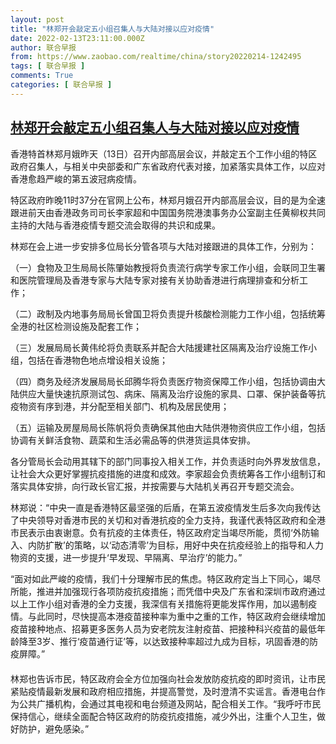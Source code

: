 ```yaml
---
layout: post
title: "林郑开会敲定五小组召集人与大陆对接以应对疫情"
date: 2022-02-13T23:11:00.000Z
author: 联合早报
from: https://www.zaobao.com/realtime/china/story20220214-1242495
tags: [ 联合早报 ]
comments: True
categories: [ 联合早报 ]
---
```

<!--1644793860000-->
[林郑开会敲定五小组召集人与大陆对接以应对疫情](https://www.zaobao.com/realtime/china/story20220214-1242495)
------

<div>
<p>香港特首林郑月娥昨天（13日）召开内部高层会议，并敲定五个工作小组的特区政府召集人，与相关中央部委和广东省政府代表对接，加紧落实具体工作，以应对香港愈趋严峻的第五波冠病疫情。</p><p>特区政府昨晚11时37分在官网上公布，林郑月娥召开内部高层会议，目的是为全速跟进前天由香港政务司司长李家超和中国国务院港澳事务办公室副主任黄柳权共同主持的大陆与香港疫情专题交流会取得的共识和成果。</p><p>林郑在会上进一步安排多位局长分管各项与大陆对接跟进的具体工作，分别为：</p><section id="imu"><div id="dfp-ad-imu1">        </div></section><p>（一）食物及卫生局局长陈肇始教授将负责流行病学专家工作小组，会联同卫生署和医院管理局及香港专家与大陆专家对接有关协助香港进行病理排查和分析工作；&nbsp;</p><p>（二）政制及内地事务局局长曾国卫将负责提升核酸检测能力工作小组，包括统筹全港的社区检测设施及配套工作；&nbsp;</p><p>（三）发展局局长黄伟纶将负责联系并配合大陆援建社区隔离及治疗设施工作小组，包括在香港物色地点增设相关设施；&nbsp;</p><div id="innity-in-post"></div><div id="dfp-ad-midarticlespecial">        </div><p>（四）商务及经济发展局局长邱腾华将负责医疗物资保障工作小组，包括协调由大陆供应大量快速抗原测试包、病床、隔离及治疗设施的家具、口罩、保护装备等抗疫物资有序到港，并分配至相关部门、机构及居民使用；</p><p>（五）运输及房屋局局长陈帆将负责确保其他由大陆供港物资供应工作小组，包括协调有关鲜活食物、蔬菜和生活必需品等的供港货运具体安排。</p><p>各分管局长会动用其辖下的部门同事投入相关工作，并负责适时向外界发放信息，让社会大众更好掌握抗疫措施的进度和成效。李家超会负责统筹各工作小组制订和落实具体安排，向行政长官汇报，并按需要与大陆机关再召开专题交流会。</p><p>林郑说：“中央一直是香港特区最坚强的后盾，在第五波疫情发生后多次向我传达了中央领导对香港市民的关切和对香港抗疫的全力支持，我谨代表特区政府和全港市民表示由衷谢意。负有抗疫的主体责任，特区政府定当竭尽所能，贯彻‘外防输入、内防扩散’的策略，以‘动态清零’为目标，用好中央在抗疫经验上的指导和人力物资的支援，进一步提升‘早发现、早隔离、早治疗’的能力。”</p><p>“面对如此严峻的疫情，我们十分理解市民的焦虑。特区政府定当上下同心，竭尽所能，推进并加强现行各项防疫抗疫措施；而凭借中央及广东省和深圳市政府通过以上工作小组对香港的全力支援，我深信有关措施将更能发挥作用，加以遏制疫情。与此同时，尽快提高本港疫苗接种率为重中之重的工作，特区政府会继续增加疫苗接种地点、招募更多医务人员为安老院友注射疫苗、把接种科兴疫苗的最低年龄降至3岁、推行‘疫苗通行证’等，以达致接种率超过九成为目标，巩固香港的防疫屏障。”<br>　　&nbsp;<br>林郑也告诉市民，特区政府会全方位加强向社会发放防疫抗疫的即时资讯，让市民紧贴疫情最新发展和政府相应措施，并提高警觉，及时澄清不实谣言。香港电台作为公共广播机构，会通过其电视和电台频道及网站，配合相关工作。“我呼吁市民保持信心，继续全面配合特区政府的防疫抗疫措施，减少外出，注重个人卫生，做好防护，避免感染。”</p>      <div class="cx_paywall_placeholder" id="sph_cdp_40"></div>
</div>
